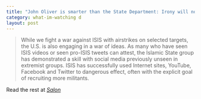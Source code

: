 ```yaml
---
title: "John Oliver is smarter than the State Department: Irony will not defeat ISIS"
category: what-im-watching d
layout: post
---
```

> While we fight a war against ISIS with airstrikes on selected targets, the U.S. is also engaging in a war of ideas.  As many who have seen ISIS videos or seen pro-ISIS tweets can attest, the Islamic State group has demonstrated a skill with social media previously unseen in extremist groups.  ISIS has successfully used Internet sites, YouTube, Facebook and Twitter to dangerous effect, often with the explicit goal of recruiting more militants.

Read the rest at [*Salon*](http://www.salon.com/2014/10/06/john_oliver_is_smarter_than_the_state_department_irony_will_not_defeat_isis/)
